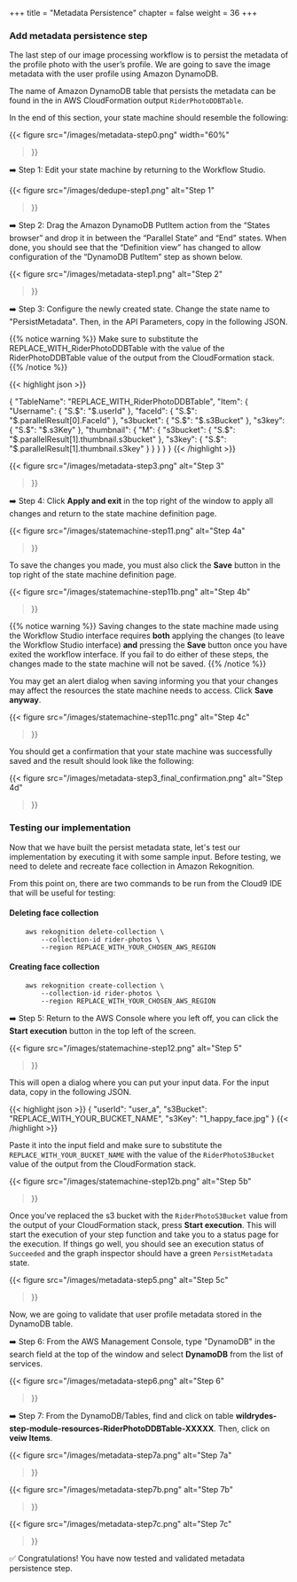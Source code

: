 +++
title = "Metadata Persistence"
chapter = false
weight = 36
+++

### Add metadata persistence step

The last step of our image processing workflow is to persist the metadata of the profile photo with the user’s profile. We are going to save the image metadata with the user profile using Amazon DynamoDB.

The name of Amazon DynamoDB table that persists the metadata can be found in the in AWS CloudFormation output `RiderPhotoDDBTable`.

In the end of this section, your state machine should resemble the following:

{{< figure
	src="/images/metadata-step0.png"
	width="60%"
>}}


➡️ Step 1: Edit your state machine by returning to the Workflow Studio.


{{< figure
	src="/images/dedupe-step1.png"
	alt="Step 1"
>}}


➡️ Step 2: Drag the Amazon DynamoDB PutItem action from the “States browser” and drop it in between the “Parallel State” and “End” states. When done, you should see that the “Definition view” has changed to allow configuration of the “DynamoDB PutItem” step as shown below.


{{< figure
	src="/images/metadata-step1.png"
	alt="Step 2"
>}}


➡️ Step 3: Configure the newly created state. Change the state name to "PersistMetadata". Then, in the API Parameters, copy in the following JSON.

{{% notice warning %}}
Make sure to substitute the REPLACE_WITH_RiderPhotoDDBTable with the value of the RiderPhotoDDBTable value of the output from the CloudFormation stack.
{{% /notice %}}


{{< highlight json >}}

{
  "TableName": "REPLACE_WITH_RiderPhotoDDBTable",
  "Item": {
    "Username": {
      "S.$": "$.userId"
    },
    "faceId": {
      "S.$": "$.parallelResult[0].FaceId"
    },
    "s3bucket": {
      "S.$": "$.s3Bucket"
    },
    "s3key": {
      "S.$": "$.s3Key"
    },
    "thumbnail": {
      "M": {
        "s3bucket": {
          "S.$": "$.parallelResult[1].thumbnail.s3bucket"
        },
        "s3key": {
          "S.$": "$.parallelResult[1].thumbnail.s3key"
        }
      }
    }
  }
}
{{< /highlight >}}


{{< figure
	src="/images/metadata-step3.png"
	alt="Step 3"
>}}



➡️ Step 4: Click **Apply and exit** in the top right of the window to apply all changes and return to the state machine definition page.

{{< figure
	src="/images/statemachine-step11.png"
	alt="Step 4a"
>}}

To save the changes you made, you must also click the **Save** button in the top right of the state machine definition page.


{{< figure
	src="/images/statemachine-step11b.png"
	alt="Step 4b"
>}}


{{% notice warning %}}
Saving changes to the state machine made using the Workflow Studio interface requires **both** applying the changes (to leave the Workflow Studio interface) **and** pressing the **Save** button once you have exited the workflow interface. If you fail to do either of these steps, the changes made to the state machine will not be saved.
{{% /notice %}}

You may get an alert dialog when saving informing you that your changes may affect the resources the state machine needs to access. Click **Save anyway**.

{{< figure
	src="/images/statemachine-step11c.png"
	alt="Step 4c"
>}}

You should get a confirmation that your state machine was successfully saved and the result should look like the following:


{{< figure
	src="/images/metadata-step3_final_confirmation.png"
	alt="Step 4d"
>}}

### Testing our implementation

Now that we have built the persist metadata state, let's test our implementation by executing it with some sample input. Before testing, we need to delete and recreate face collection in Amazon Rekognition.

From this point on, there are two commands to be run from the Cloud9 IDE that will be useful for testing:

#### Deleting face collection

		aws rekognition delete-collection \
			--collection-id rider-photos \
			--region REPLACE_WITH_YOUR_CHOSEN_AWS_REGION

#### Creating face collection

		aws rekognition create-collection \
			--collection-id rider-photos \
			--region REPLACE_WITH_YOUR_CHOSEN_AWS_REGION


➡️ Step 5: Return to the AWS Console where you left off, you can click the **Start execution** button in the top left of the screen.

{{< figure
	src="/images/statemachine-step12.png"
	alt="Step 5"
>}}

This will open a dialog where you can put your input data. For the input data, copy in the following JSON.   

{{< highlight json >}}
{
"userId": "user_a",
"s3Bucket": "REPLACE_WITH_YOUR_BUCKET_NAME",
"s3Key": "1_happy_face.jpg"
}	{{< /highlight >}}

Paste it into the input field and make sure to substitute the `REPLACE_WITH_YOUR_BUCKET_NAME` with the value of the `RiderPhotoS3Bucket` value of the output from the CloudFormation stack.

{{< figure
	src="/images/statemachine-step12b.png"
	alt="Step 5b"
>}}

Once you've replaced the s3 bucket with the `RiderPhotoS3Bucket` value from the output of your CloudFormation stack, press **Start execution**. This will start the execution of your step function and take you to a status page for the execution. If things go well, you should see an execution status of `Succeeded` and the graph inspector should have a green `PersistMetadata` state.

{{< figure
	src="/images/metadata-step5.png"
	alt="Step 5c"
>}}

Now, we are going to validate that user profile metadata stored in the DynamoDB table.

➡️ Step 6: From the AWS Management Console, type "DynamoDB" in the search field at the top of the window and select **DynamoDB** from the list of services.

{{< figure
	src="/images/metadata-step6.png"
	alt="Step 6"
>}}

➡️ Step 7: From the DynamoDB/Tables, find and click on table **wildrydes-step-module-resources-RiderPhotoDDBTable-XXXXX**. Then, click on **veiw Items**.

{{< figure
	src="/images/metadata-step7a.png"
	alt="Step 7a"
>}}


{{< figure
	src="/images/metadata-step7b.png"
	alt="Step 7b"
>}}


{{< figure
	src="/images/metadata-step7c.png"
	alt="Step 7c"
>}}

:white_check_mark: Congratulations! You have now tested and validated metadata persistence step.

